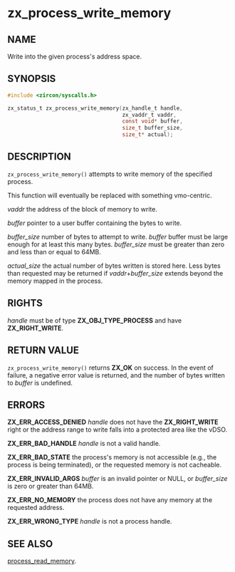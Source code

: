 # zx_process_write_memory

## NAME

<!-- Updated by update-docs-from-abigen, do not edit. -->

Write into the given process's address space.

## SYNOPSIS

<!-- Updated by update-docs-from-abigen, do not edit. -->

```c
#include <zircon/syscalls.h>

zx_status_t zx_process_write_memory(zx_handle_t handle,
                                    zx_vaddr_t vaddr,
                                    const void* buffer,
                                    size_t buffer_size,
                                    size_t* actual);
```

## DESCRIPTION

`zx_process_write_memory()` attempts to write memory of the specified process.

This function will eventually be replaced with something vmo-centric.

*vaddr* the address of the block of memory to write.

*buffer* pointer to a user buffer containing the bytes to write.

*buffer_size* number of bytes to attempt to write. *buffer* buffer must be
large enough for at least this many bytes. *buffer_size* must be greater than
zero and less than or equal to 64MB.

*actual_size* the actual number of bytes written is stored here. Less bytes
than requested may be returned if *vaddr*+*buffer_size* extends beyond the
memory mapped in the process.

## RIGHTS

<!-- Updated by update-docs-from-abigen, do not edit. -->

*handle* must be of type **ZX_OBJ_TYPE_PROCESS** and have **ZX_RIGHT_WRITE**.

## RETURN VALUE

`zx_process_write_memory()` returns **ZX_OK** on success.
In the event of failure, a negative error value is returned, and the number of
bytes written to *buffer* is undefined.

## ERRORS

**ZX_ERR_ACCESS_DENIED**  *handle* does not have the **ZX_RIGHT_WRITE** right or
the address range to write falls into a protected area like the vDSO.

**ZX_ERR_BAD_HANDLE**  *handle* is not a valid handle.

**ZX_ERR_BAD_STATE**  the process's memory is not accessible (e.g.,
the process is being terminated),
or the requested memory is not cacheable.

**ZX_ERR_INVALID_ARGS** *buffer* is an invalid pointer or NULL,
or *buffer_size* is zero or greater than 64MB.

**ZX_ERR_NO_MEMORY** the process does not have any memory at the
requested address.

**ZX_ERR_WRONG_TYPE**  *handle* is not a process handle.

## SEE ALSO


[process_read_memory](process_read_memory.md).
